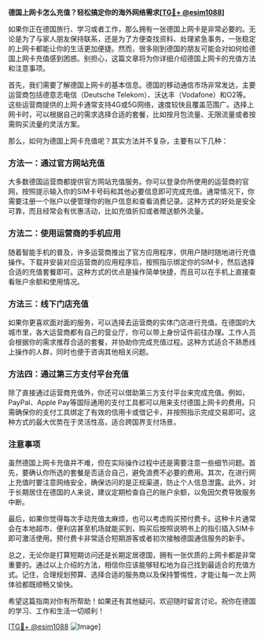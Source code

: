 **德国上网卡怎么充值？轻松搞定你的海外网络需求[[TG💪+ @esim1088](https://t.me/s/esim1088)]**

如果你正在德国旅行、学习或者工作，那么拥有一张德国上网卡是非常必要的。无论是为了与家人朋友保持联系，还是为了方便查找资料、处理紧急事务，一张稳定的上网卡都能让你的生活更加便捷。然而，很多刚到德国的朋友可能会对如何给德国上网卡充值感到困惑。别担心，这篇文章将为你详细介绍德国上网卡的充值方法和注意事项。

首先，我们需要了解德国上网卡的基本信息。德国的移动通信市场非常发达，主要运营商包括德意志电信（Deutsche Telekom）、沃达丰（Vodafone）和O2等。这些运营商提供的上网卡通常支持4G或5G网络，速度较快且覆盖范围广。选择上网卡时，可以根据自己的需求选择合适的套餐，比如按月包流量、无限流量或者按需购买流量的灵活方案。

那么，如何为德国上网卡充值呢？其实方法并不复杂，主要有以下几种：

### 方法一：通过官方网站充值

大多数德国运营商都提供官方网站充值服务。你可以登录你所使用的运营商的官网，按照提示输入你的SIM卡号码和其他必要信息即可完成充值。通常情况下，你需要注册一个账户以便管理你的账户信息和查看消费记录。这种方式的好处是安全可靠，而且经常会有优惠活动，比如充值折扣或者赠送额外流量。

### 方法二：使用运营商的手机应用

随着智能手机的普及，许多运营商推出了官方应用程序，供用户随时随地进行充值操作。下载并安装对应运营商的应用程序后，按照指示绑定你的SIM卡，然后选择合适的充值套餐即可。这种方式的优点是操作简单快捷，而且可以在手机上直接查看账户余额和使用情况。

### 方法三：线下门店充值

如果你更喜欢面对面的服务，可以选择去运营商的实体门店进行充值。在德国的大城市里，各大运营商都有自己的营业厅，你可以带上身份证件前往办理。工作人员会根据你的需求推荐合适的套餐，并协助你完成充值过程。这种方式适合不熟悉线上操作的人群，同时也便于咨询其他相关问题。

### 方法四：通过第三方支付平台充值

除了直接通过运营商充值外，你还可以借助第三方支付平台来完成充值。例如，PayPal、Apple Pay等国际通用的支付工具都可以用来支付德国上网卡的费用。只需确保你的支付工具绑定了有效的信用卡或借记卡，并按照指示完成交易即可。这种方式的最大优势在于灵活性高，适合跨国界支付场景。

### 注意事项

虽然德国上网卡充值并不难，但在实际操作过程中还是需要注意一些细节问题。首先，要确认你所选的套餐是否适合自己，避免浪费不必要的费用。其次，在进行网上充值时要注意网络安全，确保访问的是正规渠道，防止个人信息泄露。此外，对于长期居住在德国的人来说，建议定期检查自己的账户余额，以免因欠费导致服务中断。

最后，如果你觉得每次手动充值太麻烦，也可以考虑购买预付费卡。这种卡片通常会在本地超市、便利店甚至机场就能买到，购买后按照说明书上的指引插入SIM卡即可激活使用。预付费卡非常适合短期游客或者初次接触德国通信服务的新手。

总之，无论你是打算短期访问还是长期定居德国，拥有一张优质的上网卡都是非常重要的。通过以上介绍的方法，相信你应该能够轻松地为自己找到最适合的充值方式。记住，合理规划预算、选择合适的服务商以及保持警惕性，才能让每一次上网体验都既顺畅又愉快。

希望这篇指南对你有所帮助！如果还有其他疑问，欢迎随时留言讨论。祝你在德国的学习、工作和生活一切顺利！

[[TG💪+ @esim1088](https://t.me/s/esim1088) ![Image](https://i.postimg.cc/4NQfJmqS/Snipaste-2025-05-13-00-14-12.png)]